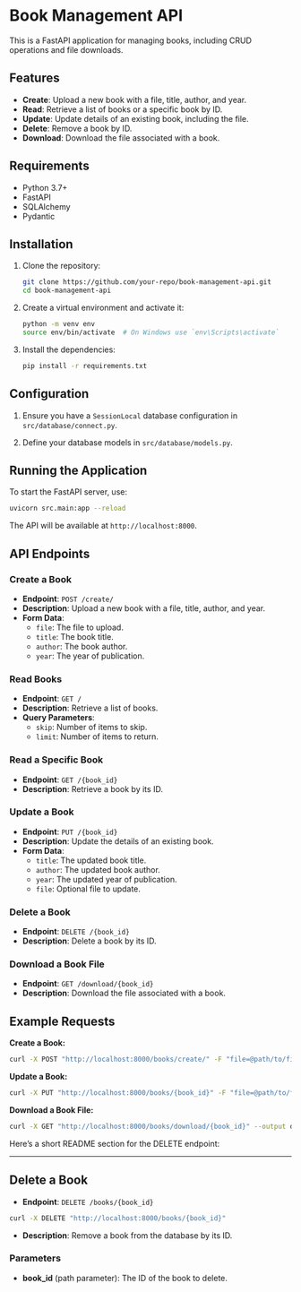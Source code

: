 
# Book Management API

This is a FastAPI application for managing books, including CRUD operations and file downloads.

## Features

- **Create**: Upload a new book with a file, title, author, and year.
- **Read**: Retrieve a list of books or a specific book by ID.
- **Update**: Update details of an existing book, including the file.
- **Delete**: Remove a book by ID.
- **Download**: Download the file associated with a book.

## Requirements

- Python 3.7+
- FastAPI
- SQLAlchemy
- Pydantic

## Installation

1. Clone the repository:

   ```sh
   git clone https://github.com/your-repo/book-management-api.git
   cd book-management-api
   ```

2. Create a virtual environment and activate it:

   ```sh
   python -m venv env
   source env/bin/activate  # On Windows use `env\Scripts\activate`
   ```

3. Install the dependencies:

   ```sh
   pip install -r requirements.txt
   ```

## Configuration

1. Ensure you have a `SessionLocal` database configuration in `src/database/connect.py`.

2. Define your database models in `src/database/models.py`.

## Running the Application

To start the FastAPI server, use:

```sh
uvicorn src.main:app --reload
```

The API will be available at `http://localhost:8000`.

## API Endpoints

### Create a Book

- **Endpoint**: `POST /create/`
- **Description**: Upload a new book with a file, title, author, and year.
- **Form Data**:
  - `file`: The file to upload.
  - `title`: The book title.
  - `author`: The book author.
  - `year`: The year of publication.

### Read Books

- **Endpoint**: `GET /`
- **Description**: Retrieve a list of books.
- **Query Parameters**:
  - `skip`: Number of items to skip.
  - `limit`: Number of items to return.

### Read a Specific Book

- **Endpoint**: `GET /{book_id}`
- **Description**: Retrieve a book by its ID.

### Update a Book

- **Endpoint**: `PUT /{book_id}`
- **Description**: Update the details of an existing book.
- **Form Data**:
  - `title`: The updated book title.
  - `author`: The updated book author.
  - `year`: The updated year of publication.
  - `file`: Optional file to update.

### Delete a Book

- **Endpoint**: `DELETE /{book_id}`
- **Description**: Delete a book by its ID.

### Download a Book File

- **Endpoint**: `GET /download/{book_id}`
- **Description**: Download the file associated with a book.

## Example Requests

**Create a Book:**

```sh
curl -X POST "http://localhost:8000/books/create/" -F "file=@path/to/file" -F "title=Book Title" -F "author=Author Name" -F "year=2024"
```

**Update a Book:**

```sh
curl -X PUT "http://localhost:8000/books/{book_id}" -F "file=@path/to/file" -F "title=Updated Title" -F "author=Updated Author" -F "year=2025"
```

**Download a Book File:**

```sh
curl -X GET "http://localhost:8000/books/download/{book_id}" --output downloaded_file
```
Here’s a short README section for the DELETE endpoint:

---

## Delete a Book

- **Endpoint**: `DELETE /books/{book_id}`

```sh
curl -X DELETE "http://localhost:8000/books/{book_id}"
```

- **Description**: Remove a book from the database by its ID.

### Parameters

- **book_id** (path parameter): The ID of the book to delete.

